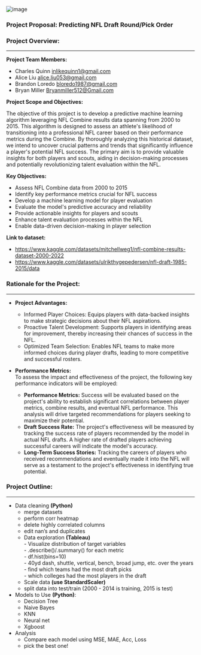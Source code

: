 ![image](https://github.com/CharlesQuinn1/project_4_fantasy_football/assets/128498023/94db26c1-e664-4ba2-a028-62e958fb35bd)


### Project Proposal: Predicting NFL Draft Round/Pick Order

### Project Overview:
---
<b>Project Team Members:</b><br>
*	Charles Quinn inlikequinn1@gmail.com 
*	Alice Liu alice.liu053@gmail.com 
*	Brandon Loredo  bloredo1987@gmail.com  
*	Bryan Miller Bryanmiller512@Gmail.com 

<b>Project Scope and Objectives:</b><br>
<p>The objective of this project is to develop a predictive machine learning algorithm leveraging NFL Combine results data spanning from 2000 to 2015. This algorithm is designed to assess an athlete's likelihood of transitioning into a professional NFL career based on their performance metrics during the Combine. By thoroughly analyzing this historical dataset, we intend to uncover crucial patterns and trends that significantly influence a player's potential NFL success. The primary aim is to provide valuable insights for both players and scouts, aiding in decision-making processes and potentially revolutionizing talent evaluation within the NFL.</p>

<b>Key Objectives:</b><br>
*	Assess NFL Combine data from 2000 to 2015
*	Identify key performance metrics crucial for NFL success
*	Develop a machine learning model for player evaluation
*	Evaluate the model's predictive accuracy and reliability
*	Provide actionable insights for players and scouts
*	Enhance talent evaluation processes within the NFL
*	Enable data-driven decision-making in player selection

<b>Link to dataset:</b><br>
*	https://www.kaggle.com/datasets/mitchellweg1/nfl-combine-results-dataset-2000-2022 
*	https://www.kaggle.com/datasets/ulrikthygepedersen/nfl-draft-1985-2015/data

### Rationale for the Project:
---
* 	<b>Project Advantages:</b>
    -	Informed Player Choices: Equips players with data-backed insights to make strategic decisions about their NFL aspirations.
    -	Proactive Talent Development: Supports players in identifying areas for improvement, thereby increasing their chances of success in the NFL.
    -	Optimized Team Selection: Enables NFL teams to make more informed choices during player drafts, leading to more competitive and successful rosters.

*	<b>Performance Metrics:</b><br>
    To assess the impact and effectiveness of the project, the following key performance indicators will be employed:
    -	<b>Performance Metrics:</b> Success will be evaluated based on the project's ability to establish significant correlations between player metrics, combine results, and eventual NFL performance. This analysis will drive targeted recommendations for players seeking to maximize their potential.
    -	<b>Draft Success Rate:</b> The project's effectiveness will be measured by tracking the success rate of players recommended by the model in actual NFL drafts. A higher rate of drafted players achieving successful careers will indicate the model's accuracy.
    -	<b>Long-Term Success Stories:</b> Tracking the careers of players who received recommendations and eventually made it into the NFL will serve as a testament to the project's effectiveness in identifying true potential.

### Project Outline:
---
*	Data cleaning <b>(Python)</b>
    -	merge datasets
    -	perform corr heatmap
    -	delete highly correlated columns
    -	edit nan’s and duplicates
    -	Data exploration <b>(Tableau)</b><br>
            -	Visualize distribution of target variables<br>
            -	.describe()/.summary() for each metric<br>
            -	df.hist(bins=10)<br>
            -	40yd dash, shuttle, vertical, bench, broad jump, etc. over the years<br>
            -	find which teams had the most draft picks<br>
            -	which colleges had the most players in the draft<br>
    -	Scale data <b>(use StandardScaler)</b>
    -	split data into test/train (2000 - 2014 is training, 2015 is test)
* 	Models to Use <b>(Python)</b>:
    -	Decision Tree
    -	Naive Bayes
    -	KNN
    -	Neural net
    -	Xgboost
*	Analysis
    -	Compare each model using MSE, MAE, Acc, Loss
    -	pick the best one! 
